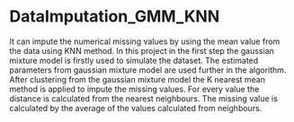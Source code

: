 # DataImputation_GMM_KNN
It can impute the numerical missing values by using the 
mean value from the data using KNN method. In this project in the first step the gaussian mixture 
model is firstly used to simulate the dataset. The estimated parameters from gaussian mixture 
model are used further in the algorithm. After clustering from the gaussian mixture model the K 
nearest mean method is applied to impute the missing values. For every value the distance is 
calculated from the nearest neighbours. The missing value is calculated by the average of the 
values calculated from neighbours. 
